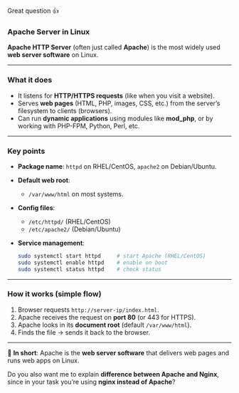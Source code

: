 Great question 👍

### **Apache Server in Linux**

**Apache HTTP Server** (often just called **Apache**) is the most widely used **web server software** on Linux.

---

### **What it does**

* It listens for **HTTP/HTTPS requests** (like when you visit a website).
* Serves **web pages** (HTML, PHP, images, CSS, etc.) from the server’s filesystem to clients (browsers).
* Can run **dynamic applications** using modules like **mod\_php**, or by working with PHP-FPM, Python, Perl, etc.

---

### **Key points**

* **Package name**: `httpd` on RHEL/CentOS, `apache2` on Debian/Ubuntu.
* **Default web root**:

  * `/var/www/html` on most systems.
* **Config files**:

  * `/etc/httpd/` (RHEL/CentOS)
  * `/etc/apache2/` (Debian/Ubuntu)
* **Service management**:

  ```bash
  sudo systemctl start httpd     # start Apache (RHEL/CentOS)
  sudo systemctl enable httpd    # enable on boot
  sudo systemctl status httpd    # check status
  ```

---

### **How it works (simple flow)**

1. Browser requests `http://server-ip/index.html`.
2. Apache receives the request on **port 80** (or 443 for HTTPS).
3. Apache looks in its **document root** (default `/var/www/html`).
4. Finds the file → sends it back to the browser.

---

🔑 **In short**: Apache is the **web server software** that delivers web pages and runs web apps on Linux.

Do you also want me to explain **difference between Apache and Nginx**, since in your task you’re using **nginx instead of Apache**?
